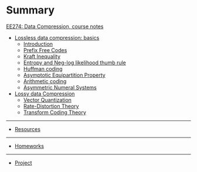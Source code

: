 # Summary
[EE274: Data Compression, course notes](./contents.md)

- [Lossless data compression: basics](./lossless_iid/coverpage.md)
    - [Introduction](./lossless_iid/intro.md)
    - [Prefix Free Codes](./lossless_iid/prefix_free_codes.md)
    - [Kraft Inequality](./lossless_iid/kraft_ineq_and_optimality.md)
    - [Entropy and Neg-log likelihood thumb rule](./lossless_iid/entropy.md)
    - [Huffman coding](./lossless_iid/huffman.md)
    - [Asymptotic Equipartition Property](./lossless_iid/aep.md)
    - [Arithmetic coding](./lossless_iid/arithmetic_coding.md)
    - [Asymmetric Numeral Systems](./lossless_iid/ans.md)
- [Lossy data Compression](./lossy/coverpage.md)
    - [Vector Quantization](./lossy/vector_quant.md)
    - [Rate-Distortion Theory](./lossy/rd.md)
    - [Transform Coding Theory](./lossy/transform_coding_theory.md)

---
- [Resources](./resources.md)

---
- [Homeworks](./homeworks/coverpage.md)

[//]: # (    - [HW0]&#40;./homeworks/HW0.md&#41;)

[//]: # (    - [HW1]&#40;./homeworks/HW1.md&#41;)

[//]: # (    - [HW2]&#40;./homeworks/HW2.md&#41;)

[//]: # (    - [HW3]&#40;./homeworks/HW3.md&#41;)

---
- [Project](./projects.md)